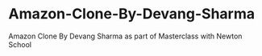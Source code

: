 # Amazon-Clone-By-Devang-Sharma
Amazon Clone By Devang Sharma as part of Masterclass with Newton School

